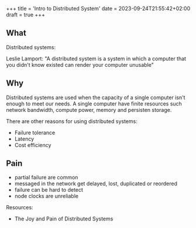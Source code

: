 +++
title = 'Intro to Distributed System'
date = 2023-09-24T21:55:42+02:00
draft = true
+++

## What

Distributed systems:

Leslie Lamport: "A distributed system is a system
in which a computer that you didn't know existed can
render your computer unusable"

## Why

Distributed systems are used when the capacity
of a single computer isn't enough to meet our needs. A single computer
have finite resources such network bandwidth, compute power, memory and persisten 
storage. 

There are other reasons for using distributed systems:
- Failure tolerance
- Latency
- Cost efficiency

## Pain

- partial failure are common
- messaged in the network get delayed, lost, duplicated or reordered
- failure can be hard to detect
- node clocks are unreliable



Resources:
- The Joy and Pain of Distributed Systems 

